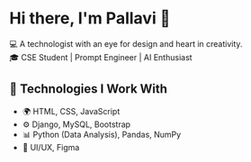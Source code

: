 # Hi there, I'm Pallavi 👋

💻 A technologist with an eye for design and heart in creativity.  
🎓 CSE Student | Prompt Engineer | AI Enthusiast  
 

## 🔧 Technologies I Work With
- 🌍 HTML, CSS, JavaScript
- ⚙️ Django, MySQL, Bootstrap
- 📊 Python (Data Analysis), Pandas, NumPy
- 🎨 UI/UX, Figma

<!--## 📈 GitHub Stats
<p align="center">
  <img src="https://github-readme-stats.vercel.app/api?username=PallaviSatya&show_icons=true&theme=radical" alt="GitHub Stats" />
  <br />
  <img src="https://github-readme-streak-stats.herokuapp.com/?user=PallaviSatya&theme=radical" alt="GitHub Streak" />
</p>-->
